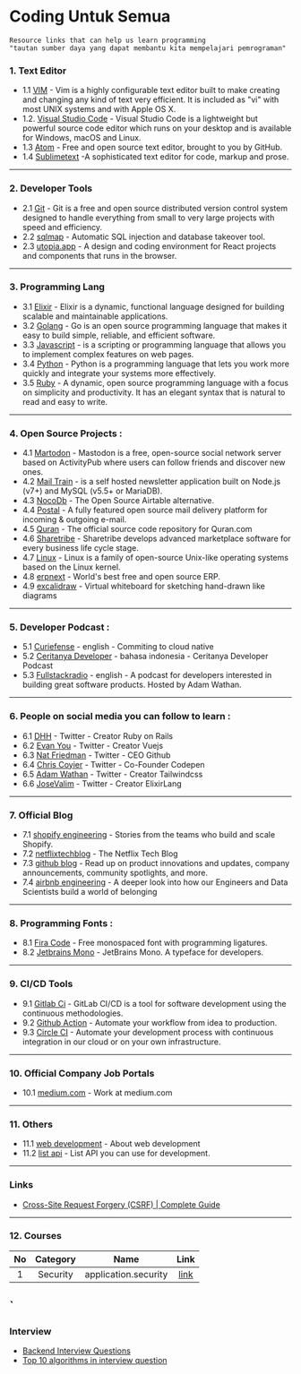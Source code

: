 # Coding Untuk Semua

```
Resource links that can help us learn programming
"tautan sumber daya yang dapat membantu kita mempelajari pemrograman"
```

### 1. Text Editor
- 1.1 [VIM](/text-editor/vim.md) - Vim is a highly configurable text editor built to make creating and changing any kind of text very efficient. It is included as "vi" with most UNIX systems and with Apple OS X.
- 1.2. [Visual Studio Code](/text-editor/visual-studio-code.md) - Visual Studio Code is a lightweight but powerful source code editor which runs on your desktop and is available for Windows, macOS and Linux.
- 1.3 [Atom](https://atom.io/) - Free and open source text editor, brought to you by GitHub.
- 1.4 [Sublimetext](https://www.sublimetext.com/) -A sophisticated text editor for code, markup and prose.

---

### 2. Developer Tools
- 2.1 [Git](/tools/git.md) - Git is a free and open source distributed version control system designed to handle everything from small to very large projects with speed and efficiency.
- 2.2 [sqlmap](https://github.com/sqlmapproject/sql-map) - Automatic SQL injection and database takeover tool.
- 2.3 [utopia.app](https://utopia.app/) - A design and coding environment for React projects and components that runs in the browser.

---

### 3. Programming Lang

- 3.1 [Elixir](/programming-lang/elixir.md) - Elixir is a dynamic, functional language designed for building scalable and maintainable applications.
- 3.2 [Golang](/programming-lang/golang.md) - Go is an open source programming language that makes it easy to build simple, reliable, and efficient software.
- 3.3 [Javascript](/programming-lang/javascript.md) - is a scripting or programming language that allows you to implement complex features on web pages.
- 3.4 [Python](/programming-lang/python.md) - Python is a programming language that lets you work more quickly and integrate your systems more effectively.
- 3.5 [Ruby](/programming-lang/ruby.md) - A dynamic, open source programming language with a focus on simplicity and productivity. It has an elegant syntax that is natural to read and easy to write.

---

### 4. Open Source Projects :

- 4.1 [Martodon](https://github.com/tootsuite/mastodon) - Mastodon is a free, open-source social network server based on ActivityPub where users can follow friends and discover new ones.
- 4.2 [Mail Train](https://github.com/Mailtrain-org/mailtrain) - is a self hosted newsletter application built on Node.js (v7+) and MySQL (v5.5+ or MariaDB).
- 4.3 [NocoDb](https://github.com/nocodb/nocodb) - The Open Source Airtable alternative.
- 4.4 [Postal](https://github.com/postalhq/postal) - A fully featured open source mail delivery platform for incoming & outgoing e-mail.
- 4.5 [Quran](https://github.com/quran/quran.com-frontend-v2) - The official source code repository for Quran.com 
- 4.6 [Sharetribe](https://github.com/sharetribe/sharetribe) - Sharetribe develops advanced marketplace software for every business life cycle stage.
- 4.7 [Linux](oss-projects/linux.md) - Linux is a family of open-source Unix-like operating systems based on the Linux kernel.
- 4.8 [erpnext](https://github.com/frappe/erpnext) - World's best free and open source ERP.
- 4.9 [excalidraw](https://github.com/excalidraw/excalidraw) - Virtual whiteboard for sketching hand-drawn like diagrams

---

### 5. Developer Podcast :

- 5.1 [Curiefense](https://podcast.curiefense.io/episodes) - english - Commiting to cloud native
- 5.2 [Ceritanya Developer](https://anchor.fm/ceritanya-developer) - bahasa indonesia - Ceritanya Developer Podcast
- 5.3 [Fullstackradio](https://fullstackradio.com/) - english - A podcast for developers interested in building great software products. Hosted by Adam Wathan.

---

### 6. People on social media you can follow to learn :

- 6.1 [DHH](https://twitter.com/dhh) - Twitter - Creator Ruby on Rails
- 6.2 [Evan You](https://twitter.com/youyuxi) - Twitter - Creator Vuejs
- 6.3 [Nat Friedman](https://twitter.com/natfriedman) - Twitter - CEO Github
- 6.4 [Chris Coyier](https://twitter.com/chriscoyier) - Twitter - Co-Founder Codepen
- 6.5 [Adam Wathan](https://twitter.com/adamwathan) - Twitter - Creator Tailwindcss
- 6.6 [JoseValim](https://twitter.com/josevalim) - Twitter - Creator ElixirLang

---

### 7. Official Blog

- 7.1 [shopify engineering](https://shopify.engineering/) - Stories from the teams who build and scale Shopify.
- 7.2 [netflixtechblog](https://netflixtechblog.com/) - The Netflix Tech Blog
- 7.3 [github blog](https://github.blog/) - Read up on product innovations and updates, company announcements, community spotlights, and more.
- 7.4 [airbnb engineering](https://medium.com/airbnb-engineering) - A deeper look into how our Engineers and Data Scientists build a world of belonging

---

### 8. Programming Fonts :

- 8.1 [Fira Code](https://github.com/tonsky/FiraCode) - Free monospaced font with programming ligatures.
- 8.2 [Jetbrains Mono](https://www.jetbrains.com/lp/mono/) - JetBrains Mono. A typeface for developers.

---

### 9. CI/CD Tools

- 9.1 [Gitlab Ci](https://docs.gitlab.com/ee/ci/) - GitLab CI/CD is a tool for software development using the continuous methodologies.
- 9.2 [Github Action](https://github.com/features/actions) - Automate your workflow from idea to production.
- 9.3 [Circle CI](https://circleci.com/) - Automate your development process with continuous integration in our cloud or on your own infrastructure.

---

### 10. Official Company Job Portals

- 10.1 [medium.com](https://medium.com/jobs-at-medium/work-at-medium-959d1a85284e) - Work at medium.com

---

### 11. Others

- 11.1 [web development](web_dev.md) - About web development
- 11.2 [list api](/list-apis.md) - List API you can use for development.


---

### Links
- [Cross-Site Request Forgery (CSRF) | Complete Guide](https://www.youtube.com/watch?v=7bTNMSqCMI0)

---

### 12. Courses

| No | Category | Name | Link |
|:-:|:-:|:-:|:-:|
| 1 | Security | application.security | [link](https://application.security) |

`
---

### Interview
*  [Backend Interview Questions](https://github.com/arialdomartini/Back-End-Developer-Interview-Questions)
*  [Top 10 algorithms in interview question](https://www.geeksforgeeks.org/top-10-algorithms-in-interview-questions/)


